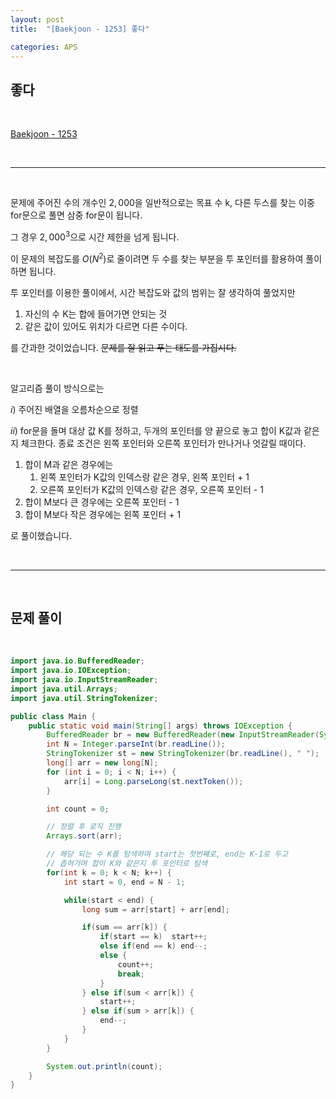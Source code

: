 ```yaml
---
layout: post
title:  "[Baekjoon - 1253] 좋다"

categories: APS
---
```


## 좋다

<br>

[Baekjoon - 1253](https://www.acmicpc.net/problem/1253)

<br>

***

<br>

문제에 주어진 수의 개수인 $2,000$을 일반적으로는 목표 수 k, 다른 두스를 찾는 이중 for문으로 풀면 삼중 for문이 됩니다.

그 경우 $2,000^{3}$으로 시간 제한을 넘게 됩니다.

이 문제의 복잡도를 $O(N^{2})$로 줄이려면 두 수를 찾는 부분을 투 포인터를 활용하여 풀이하면 됩니다.

투 포인터를 이용한 풀이에서, 시간 복잡도와 값의 범위는 잘 생각하여 풀었지만

1. 자신의 수 K는 합에 들어가면 안되는 것
2. 같은 값이 있어도 위치가 다르면 다른 수이다.

를 간과한 것이었습니다. ~~문제를 잘 읽고 푸는 태도를 가집시다.~~

<br>

알고리즘 풀이 방식으로는

$i)$ 주어진 배열을 오름차순으로 정렬

$ii)$ for문을 돌며 대상 값 K를 정하고, 두개의 포인터를 양 끝으로 놓고 합이 K값과 같은지 체크한다. 종료 조건은 왼쪽 포인터와 오른쪽 포인터가 만나거나 엇갈릴 때이다.

1. 합이 M과 같은 경우에는
   1. 왼쪽 포인터가 K값의 인덱스랑 같은 경우, 왼쪽 포인터 + 1
   2. 오른쪽 포인터가 K값의 인덱스랑 같은 경우, 오른쪽 포인터 - 1
2. 합이 M보다 큰 경우에는 오른쪽 포인터 - 1
3. 합이 M보다 작은 경우에는 왼쪽 포인터 + 1

로 풀이했습니다.

<br>

***

<br>

## 문제 풀이

<br>

```java
import java.io.BufferedReader;
import java.io.IOException;
import java.io.InputStreamReader;
import java.util.Arrays;
import java.util.StringTokenizer;

public class Main {
    public static void main(String[] args) throws IOException {
        BufferedReader br = new BufferedReader(new InputStreamReader(System.in));
        int N = Integer.parseInt(br.readLine());
        StringTokenizer st = new StringTokenizer(br.readLine(), " ");
        long[] arr = new long[N];
        for (int i = 0; i < N; i++) {
            arr[i] = Long.parseLong(st.nextToken());
        }

        int count = 0;

        // 정렬 후 로직 진행
        Arrays.sort(arr);

        // 해당 되는 수 K를 탐색하며 start는 첫번쨰로, end는 K-1로 두고
        // 좁혀가며 합이 K와 같은지 투 포인터로 탐색
        for(int k = 0; k < N; k++) {
            int start = 0, end = N - 1;

            while(start < end) {
                long sum = arr[start] + arr[end];

                if(sum == arr[k]) {
                    if(start == k)  start++;
                    else if(end == k) end--;
                    else {
                        count++;
                        break;
                    }
                } else if(sum < arr[k]) {
                    start++;
                } else if(sum > arr[k]) {
                    end--;
                }
            }
        }

        System.out.println(count);
    }
}
```